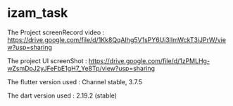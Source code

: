 # izam_task

The Project screenRecord video : https://drive.google.com/file/d/1Kk8QqAIhg5V1sPY6Ui3lImWckT3iJPrW/view?usp=sharing

The project UI screenShot : https://drive.google.com/file/d/1zPMLHg-wZsmDpJ2yJFeFbE1gH7_Ye8Tp/view?usp=sharing

The flutter version used : Channel stable, 3.7.5

The dart version used :  2.19.2 (stable)
